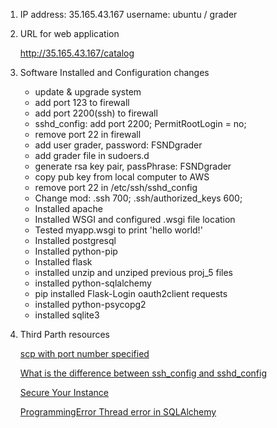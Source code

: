 1. IP address: 35.165.43.167 username: ubuntu / grader


2. URL for web application

	http://35.165.43.167/catalog


3. Software Installed and Configuration changes

	- update & upgrade system
	- add port 123 to firewall
	- add port 2200(ssh) to firewall
	- sshd_config: add port 2200; PermitRootLogin = no;
	- remove port 22 in firewall
	- add user grader, password: FSNDgrader
	- add grader file in sudoers.d
	- generate rsa key pair, passPhrase: FSNDgrader
	- copy pub key from local computer to AWS
	- remove port 22 in /etc/ssh/sshd_config
	- Change mod: .ssh 700; .ssh/authorized_keys 600;
	- Installed apache
	- Installed WSGI and configured .wsgi file location
	- Tested myapp.wsgi to print 'hello world!'
	- Installed postgresql
	- Installed python-pip
	- Installed flask
	- installed unzip and unziped previous proj_5 files
	- installed python-sqlalchemy
	- pip installed Flask-Login oauth2client requests
	- installed python-psycopg2
	- installed sqlite3

4. Third Parth resources

	[scp with port number specified](https://stackoverflow.com/questions/10341032/scp-with-port-number-specified)
	
	[What is the difference between ssh_config and sshd_config](https://prasadlinuxblog.wordpress.com/2012/09/13/what-is-the-difference-between-ssh_config-and-sshd_config/)
	
	[Secure Your Instance](http://jeffreifman.com/how-to-install-your-own-private-e-mail-server-in-the-amazon-cloud-aws/secure-your-instance/)
	
	[ProgrammingError Thread error in SQLAlchemy](https://stackoverflow.com/questions/15140554/programmingerror-thread-error-in-sqlalchemy)
